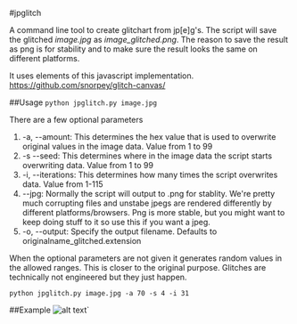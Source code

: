 #jpglitch

A command line tool to create glitchart from jp[e]g's. The script will save the
glitched *image.jpg* as *image_glitched.png*. The reason to save the result as
png is for stability and to make sure the result looks the same on different
platforms. 

It uses elements of this javascript implementation.
https://github.com/snorpey/glitch-canvas/

##Usage
``
python jpglitch.py image.jpg
``

There are a few optional parameters
1. -a, --amount: This determines the hex value that is used to overwrite original
values in the image data. Value from 1 to 99
1. -s --seed: This determines where in the image data the script starts overwriting
data. Value from 1 to 99
1. -i, --iterations: This determines how many times the script overwrites data. Value
from 1-115
1. --jpg: Normally the script will output to .png for stablity. We're pretty
much corrupting files and unstabe jpegs are rendered differently by different
platforms/browsers. Png is more stable, but you might want to keep doing stuff
to it so use this if you want a jpeg.
1. -o, --output: Specify the output filename. Defaults to
originalname_glitched.extension

When the optional parameters are not given it generates random values in the
allowed ranges. This is closer to the original purpose. Glitches are
technically not engineered but they just happen. 

``
python jpglitch.py image.jpg -a 70 -s 4 -i 31
``

##Example
![alt text](http://imgur.com/bUvNMaQ.jpg "example")`
